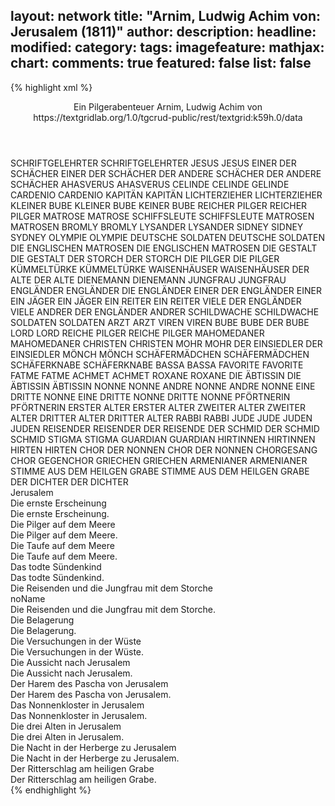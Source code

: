 layout: network
title: "Arnim, Ludwig Achim von: Jerusalem (1811)"
author:
description:
headline:
modified:
category:
tags:
imagefeature:
mathjax:
chart:
comments: true
featured: false
list: false
---
{% highlight xml %}
<?xml-model href="https://raw.githubusercontent.com/DLiNa/project/master/rules/lina.rnc"?><?xml-model href="https://raw.githubusercontent.com/DLiNa/project/master/rules/lina.sch"?>
<play xmlns="http://lina.digital">
  <header>
    <title>Jerusalem</title>
    <subtitle>Ein Pilgerabenteuer</subtitle>
    <genretitle/>
    <author>Arnim, Ludwig Achim von</author>
    <date type="print" when="1811"/>
    <date type="premiere"/>
    <date type="written"/>
    <source>https://textgridlab.org/1.0/tgcrud-public/rest/textgrid:k59h.0/data</source>
  </header>
  <personae>
    <character>
      <name>SCHRIFTGELEHRTER</name>
      <alias xml:id="schriftgelehrter">
        <name>SCHRIFTGELEHRTER</name>
      </alias>
    </character>
    <character>
      <name>JESUS</name>
      <alias xml:id="jesus">
        <name>JESUS</name>
      </alias>
    </character>
    <character>
      <name>EINER DER SCHÄCHER</name>
      <alias xml:id="einer_der_schächer">
        <name>EINER DER SCHÄCHER</name>
      </alias>
    </character>
    <character>
      <name>DER ANDERE SCHÄCHER</name>
      <alias xml:id="der_andere_schächer">
        <name>DER ANDERE SCHÄCHER</name>
      </alias>
    </character>
    <character>
      <name>AHASVERUS</name>
      <alias xml:id="ahasverus">
        <name>AHASVERUS</name>
      </alias>
    </character>
    <character>
      <name>CELINDE</name>
      <alias xml:id="celinde">
        <name>CELINDE</name>
      </alias>
      <alias xml:id="gelinde">
        <name>GELINDE</name>
      </alias>
    </character>
    <character>
      <name>CARDENIO</name>
      <alias xml:id="cardenio">
        <name>CARDENIO</name>
      </alias>
    </character>
    <character>
      <name>KAPITÄN</name>
      <alias xml:id="kapitän">
        <name>KAPITÄN</name>
      </alias>
    </character>
    <character>
      <name>LICHTERZIEHER</name>
      <alias xml:id="lichterzieher">
        <name>LICHTERZIEHER</name>
      </alias>
    </character>
    <character>
      <name>KLEINER BUBE</name>
      <alias xml:id="kleiner_bube">
        <name>KLEINER BUBE</name>
      </alias>
      <alias xml:id="keiner_bube">
        <name>KEINER BUBE</name>
      </alias>
    </character>
    <character>
      <name>REICHER PILGER</name>
      <alias xml:id="reicher_pilger">
        <name>REICHER PILGER</name>
      </alias>
    </character>
    <character>
      <name>MATROSE</name>
      <alias xml:id="matrose">
        <name>MATROSE</name>
      </alias>
    </character>
    <character>
      <name>SCHIFFSLEUTE</name>
      <alias xml:id="schiffsleute">
        <name>SCHIFFSLEUTE</name>
      </alias>
    </character>
    <character>
      <name>MATROSEN</name>
      <alias xml:id="matrosen">
        <name>MATROSEN</name>
      </alias>
    </character>
    <character>
      <name>BROMLY</name>
      <alias xml:id="bromly">
        <name>BROMLY</name>
      </alias>
    </character>
    <character>
      <name>LYSANDER</name>
      <alias xml:id="lysander">
        <name>LYSANDER</name>
      </alias>
    </character>
    <character>
      <name>SIDNEY</name>
      <alias xml:id="sidney">
        <name>SIDNEY</name>
      </alias>
      <alias xml:id="sydney">
        <name>SYDNEY</name>
      </alias>
    </character>
    <character>
      <name>OLYMPIE</name>
      <alias xml:id="olympie">
        <name>OLYMPIE</name>
      </alias>
    </character>
    <character>
      <name>DEUTSCHE SOLDATEN</name>
      <alias xml:id="deutsche_soldaten">
        <name>DEUTSCHE SOLDATEN</name>
      </alias>
    </character>
    <character>
      <name>DIE ENGLISCHEN MATROSEN</name>
      <alias xml:id="die_englischen_matrosen">
        <name>DIE ENGLISCHEN MATROSEN</name>
      </alias>
    </character>
    <character>
      <name>DIE GESTALT</name>
      <alias xml:id="die_gestalt">
        <name>DIE GESTALT</name>
      </alias>
    </character>
    <character>
      <name>DER STORCH</name>
      <alias xml:id="der_storch">
        <name>DER STORCH</name>
      </alias>
    </character>
    <character>
      <name>DIE PILGER</name>
      <alias xml:id="die_pilger">
        <name>DIE PILGER</name>
      </alias>
    </character>
    <character>
      <name>KÜMMELTÜRKE</name>
      <alias xml:id="kümmeltürke">
        <name>KÜMMELTÜRKE</name>
      </alias>
    </character>
    <character>
      <name>WAISENHÄUSER</name>
      <alias xml:id="waisenhäuser">
        <name>WAISENHÄUSER</name>
      </alias>
    </character>
    <character>
      <name>DER ALTE</name>
      <alias xml:id="der_alte">
        <name>DER ALTE</name>
      </alias>
    </character>
    <character>
      <name>DIENEMANN</name>
      <alias xml:id="dienemann">
        <name>DIENEMANN</name>
      </alias>
    </character>
    <character>
      <name>JUNGFRAU</name>
      <alias xml:id="jungfrau">
        <name>JUNGFRAU</name>
      </alias>
    </character>
    <character>
      <name>ENGLÄNDER</name>
      <alias xml:id="engländer">
        <name>ENGLÄNDER</name>
      </alias>
      <alias xml:id="die_engländer">
        <name>DIE ENGLÄNDER</name>
      </alias>
    </character>
    <character>
      <name>EINER DER ENGLÄNDER</name>
      <alias xml:id="einer">
        <name>EINER</name>
      </alias>
    </character>
    <character>
      <name>EIN JÄGER</name>
      <alias xml:id="ein_jäger">
        <name>EIN JÄGER</name>
      </alias>
    </character>
    <character>
      <name>EIN REITER</name>
      <alias xml:id="ein_reiter">
        <name>EIN REITER</name>
      </alias>
    </character>
    <character>
      <name>VIELE DER ENGLÄNDER</name>
      <alias xml:id="viele_engländer">
        <name>VIELE</name>
      </alias>
    </character>
    <character>
      <name>ANDRER DER ENGLÄNDER</name>
      <alias xml:id="andrer">
        <name>ANDRER</name>
      </alias>
    </character>
    <character>
      <name>SCHILDWACHE</name>
      <alias xml:id="schildwache">
        <name>SCHILDWACHE</name>
      </alias>
    </character>
    <character>
      <name>SOLDATEN</name>
      <alias xml:id="soldaten">
        <name>SOLDATEN</name>
      </alias>
    </character>
    <character>
      <name>ARZT</name>
      <alias xml:id="arzt">
        <name>ARZT</name>
      </alias>
    </character>
    <character>
      <name>VIREN</name>
      <alias xml:id="viren">
        <name>VIREN</name>
      </alias>
    </character>
    <character>
      <name>BUBE</name>
      <alias xml:id="bube">
        <name>BUBE</name>
      </alias>
      <alias xml:id="der_bube">
        <name>DER BUBE</name>
      </alias>
    </character>
    <character>
      <name>LORD</name>
      <alias xml:id="lord">
        <name>LORD</name>
      </alias>
    </character>
    <character>
      <name>REICHE PILGER</name>
      <alias xml:id="reiche_pilger">
        <name>REICHE PILGER</name>
      </alias>
    </character>
    <character>
      <name>MAHOMEDANER</name>
      <alias xml:id="mahomedaner">
        <name>MAHOMEDANER</name>
      </alias>
    </character>
    <character>
      <name>CHRISTEN</name>
      <alias xml:id="christen">
        <name>CHRISTEN</name>
      </alias>
    </character>
    <character>
      <name>MOHR</name>
      <alias xml:id="mohr">
        <name>MOHR</name>
      </alias>
    </character>
    <character>
      <name>DER EINSIEDLER</name>
      <alias xml:id="der_einsiedler">
        <name>DER EINSIEDLER</name>
      </alias>
    </character>
    <character>
      <name>MÖNCH</name>
      <alias xml:id="mönch">
        <name>MÖNCH</name>
      </alias>
    </character>
    <character>
      <name>SCHÄFERMÄDCHEN</name>
      <alias xml:id="schäfermädchen">
        <name>SCHÄFERMÄDCHEN</name>
      </alias>
    </character>
    <character>
      <name>SCHÄFERKNABE</name>
      <alias xml:id="schäferknabe">
        <name>SCHÄFERKNABE</name>
      </alias>
    </character>
    <character>
      <name>BASSA</name>
      <alias xml:id="bassa">
        <name>BASSA</name>
      </alias>
    </character>
    <character>
      <name>FAVORITE</name>
      <alias xml:id="favorite">
        <name>FAVORITE</name>
      </alias>
    </character>
    <character>
      <name>FATME</name>
      <alias xml:id="fatme">
        <name>FATME</name>
      </alias>
    </character>
    <character>
      <name>ACHMET</name>
      <alias xml:id="achmet">
        <name>ACHMET</name>
      </alias>
    </character>
    <character>
      <name>ROXANE</name>
      <alias xml:id="roxane">
        <name>ROXANE</name>
      </alias>
    </character>
    <character>
      <name>DIE ÄBTISSIN</name>
      <alias xml:id="die_äbtissin">
        <name>DIE ÄBTISSIN</name>
      </alias>
      <alias xml:id="äbtissin">
        <name>ÄBTISSIN</name>
      </alias>
    </character>
    <character>
      <name>NONNE</name>
      <alias xml:id="nonne">
        <name>NONNE</name>
      </alias>
    </character>
    <character>
      <name>ANDRE NONNE</name>
      <alias xml:id="andre_nonne">
        <name>ANDRE NONNE</name>
      </alias>
    </character>
    <character>
      <name>EINE DRITTE NONNE</name>
      <alias xml:id="eine_dritte_nonne">
        <name>EINE DRITTE NONNE</name>
      </alias>
      <alias xml:id="dritte_nonne">
        <name>DRITTE NONNE</name>
      </alias>
    </character>
    <character>
      <name>PFÖRTNERIN</name>
      <alias xml:id="pförtnerin">
        <name>PFÖRTNERIN</name>
      </alias>
    </character>
    <character>
      <name>ERSTER ALTER</name>
      <alias xml:id="erster_alter">
        <name>ERSTER ALTER</name>
      </alias>
    </character>
    <character>
      <name>ZWEITER ALTER</name>
      <alias xml:id="zweiter_alter">
        <name>ZWEITER ALTER</name>
      </alias>
    </character>
    <character>
      <name>DRITTER ALTER</name>
      <alias xml:id="dritter_alter">
        <name>DRITTER ALTER</name>
      </alias>
    </character>
    <character>
      <name>RABBI</name>
      <alias xml:id="rabbi">
        <name>RABBI</name>
      </alias>
    </character>
    <character>
      <name>JUDE</name>
      <alias xml:id="jude">
        <name>JUDE</name>
      </alias>
    </character>
    <character>
      <name>JUDEN</name>
      <alias xml:id="juden">
        <name>JUDEN</name>
      </alias>
    </character>
    <character>
      <name>REISENDER</name>
      <alias xml:id="reisender">
        <name>REISENDER</name>
      </alias>
      <alias xml:id="der_reisende">
        <name>DER REISENDE</name>
      </alias>
    </character>
    <character>
      <name>DER SCHMID</name>
      <alias xml:id="der_schmid">
        <name>DER SCHMID</name>
      </alias>
      <alias xml:id="schmid">
        <name>SCHMID</name>
      </alias>
    </character>
    <character>
      <name>STIGMA</name>
      <alias xml:id="stigma">
        <name>STIGMA</name>
      </alias>
    </character>
    <character>
      <name>GUARDIAN</name>
      <alias xml:id="guardian">
        <name>GUARDIAN</name>
      </alias>
    </character>
    <character>
      <name>HIRTINNEN</name>
      <alias xml:id="hirtinnen">
        <name>HIRTINNEN</name>
      </alias>
    </character>
    <character>
      <name>HIRTEN</name>
      <alias xml:id="hirten">
        <name>HIRTEN</name>
      </alias>
    </character>
    <character>
      <name>CHOR DER NONNEN</name>
      <alias xml:id="chor_der_nonnen">
        <name>CHOR DER NONNEN</name>
      </alias>
      <alias xml:id="chorgesang">
        <name>CHORGESANG</name>
      </alias>
      <alias xml:id="chor">
        <name>CHOR</name>
      </alias>
      <alias xml:id="gegenchor">
        <name>GEGENCHOR</name>
      </alias>
    </character>
    <character>
      <name>GRIECHEN</name>
      <alias xml:id="griechen">
        <name>GRIECHEN</name>
      </alias>
    </character>
    <character>
      <name>ARMENIANER</name>
      <alias xml:id="armenianer">
        <name>ARMENIANER</name>
      </alias>
    </character>
    <character>
      <name>STIMME AUS DEM HEILGEN GRABE</name>
      <alias xml:id="stimme_aus_dem_heilgen_grabe">
        <name>STIMME AUS DEM HEILGEN GRABE</name>
      </alias>
    </character>
    <character>
      <name>DER DICHTER</name>
      <alias xml:id="der_dichter">
        <name>DER DICHTER</name>
      </alias>
    </character>
  </personae>
  <text>
    <div>
      <head>Jerusalem</head>
    </div>
    <div>
      <head>Die ernste Erscheinung</head>
      <div>
        <head>Die ernste Erscheinung.</head>
        <sp who="#schriftgelehrter">
          <amount n="3" unit="speech_acts"/>
          <amount n="53" unit="words"/>
          <amount n="1" unit="lines"/>
          <amount n="295" unit="chars"/>
        </sp>
        <sp who="#jesus">
          <amount n="3" unit="speech_acts"/>
          <amount n="29" unit="words"/>
          <amount n="3" unit="lines"/>
          <amount n="160" unit="chars"/>
        </sp>
        <sp who="#einer_der_schächer">
          <amount n="1" unit="speech_acts"/>
          <amount n="9" unit="words"/>
          <amount n="1" unit="lines"/>
          <amount n="45" unit="chars"/>
        </sp>
        <sp who="#der_andere_schächer">
          <amount n="1" unit="speech_acts"/>
          <amount n="25" unit="words"/>
          <amount n="132" unit="chars"/>
        </sp>
      </div>
    </div>
    <div>
      <head>Die Pilger auf dem Meere</head>
      <div>
        <head>Die Pilger auf dem Meere.</head>
        <sp who="#ahasverus">
          <amount n="7" unit="speech_acts"/>
          <amount n="305" unit="words"/>
          <amount n="42" unit="lines"/>
          <amount n="1603" unit="chars"/>
        </sp>
        <sp who="#celinde">
          <amount n="11" unit="speech_acts"/>
          <amount n="402" unit="words"/>
          <amount n="12" unit="lines"/>
          <amount n="2153" unit="chars"/>
        </sp>
        <sp who="#cardenio">
          <amount n="14" unit="speech_acts"/>
          <amount n="650" unit="words"/>
          <amount n="39" unit="lines"/>
          <amount n="3535" unit="chars"/>
        </sp>
        <sp who="#gelinde">
          <amount n="1" unit="speech_acts"/>
          <amount n="31" unit="words"/>
          <amount n="6" unit="lines"/>
          <amount n="187" unit="chars"/>
        </sp>
        <sp who="#kapitän">
          <amount n="33" unit="speech_acts"/>
          <amount n="812" unit="words"/>
          <amount n="17" unit="lines"/>
          <amount n="4353" unit="chars"/>
        </sp>
        <sp who="#lichterzieher">
          <amount n="9" unit="speech_acts"/>
          <amount n="200" unit="words"/>
          <amount n="6" unit="lines"/>
          <amount n="1092" unit="chars"/>
        </sp>
        <sp who="#kleiner_bube">
          <amount n="10" unit="speech_acts"/>
          <amount n="248" unit="words"/>
          <amount n="4" unit="lines"/>
          <amount n="1271" unit="chars"/>
        </sp>
        <sp who="#reicher_pilger">
          <amount n="30" unit="speech_acts"/>
          <amount n="750" unit="words"/>
          <amount n="15" unit="lines"/>
          <amount n="4101" unit="chars"/>
        </sp>
        <sp who="#keiner_bube">
          <amount n="1" unit="speech_acts"/>
          <amount n="19" unit="words"/>
          <amount n="104" unit="chars"/>
        </sp>
        <sp who="#matrose">
          <amount n="4" unit="speech_acts"/>
          <amount n="63" unit="words"/>
          <amount n="3" unit="lines"/>
          <amount n="325" unit="chars"/>
        </sp>
        <sp who="#schiffsleute">
          <amount n="4" unit="speech_acts"/>
          <amount n="58" unit="words"/>
          <amount n="3" unit="lines"/>
          <amount n="312" unit="chars"/>
        </sp>
        <sp who="#matrosen #matrose">
          <amount n="2" unit="speech_acts"/>
          <amount n="27" unit="words"/>
          <amount n="1" unit="lines"/>
          <amount n="148" unit="chars"/>
        </sp>
        <sp who="#bromly">
          <amount n="6" unit="speech_acts"/>
          <amount n="174" unit="words"/>
          <amount n="1" unit="lines"/>
          <amount n="974" unit="chars"/>
        </sp>
        <sp who="#lysander">
          <amount n="11" unit="speech_acts"/>
          <amount n="186" unit="words"/>
          <amount n="7" unit="lines"/>
          <amount n="968" unit="chars"/>
        </sp>
        <sp who="#sidney">
          <amount n="3" unit="speech_acts"/>
          <amount n="76" unit="words"/>
          <amount n="2" unit="lines"/>
          <amount n="396" unit="chars"/>
        </sp>
      </div>
    </div>
    <div>
      <head>Die Taufe auf dem Meere</head>
      <div>
        <head>Die Taufe auf dem Meere.</head>
        <sp who="#sidney">
          <amount n="8" unit="speech_acts"/>
          <amount n="322" unit="words"/>
          <amount n="2" unit="lines"/>
          <amount n="1741" unit="chars"/>
        </sp>
        <sp who="#lysander">
          <amount n="9" unit="speech_acts"/>
          <amount n="359" unit="words"/>
          <amount n="2" unit="lines"/>
          <amount n="2036" unit="chars"/>
        </sp>
        <sp who="#olympie">
          <amount n="6" unit="speech_acts"/>
          <amount n="91" unit="words"/>
          <amount n="4" unit="lines"/>
          <amount n="538" unit="chars"/>
        </sp>
        <sp who="#deutsche_soldaten">
          <amount n="1" unit="speech_acts"/>
          <amount n="22" unit="words"/>
          <amount n="4" unit="lines"/>
          <amount n="127" unit="chars"/>
        </sp>
        <sp who="#die_englischen_matrosen">
          <amount n="1" unit="speech_acts"/>
          <amount n="61" unit="words"/>
          <amount n="12" unit="lines"/>
          <amount n="350" unit="chars"/>
        </sp>
        <sp who="#bromly">
          <amount n="2" unit="speech_acts"/>
          <amount n="53" unit="words"/>
          <amount n="301" unit="chars"/>
        </sp>
      </div>
    </div>
    <div>
      <head>Das todte Sündenkind</head>
      <div>
        <head>Das todte Sündenkind.</head>
        <sp who="#cardenio">
          <amount n="21" unit="speech_acts"/>
          <amount n="1032" unit="words"/>
          <amount n="4" unit="lines"/>
          <amount n="5498" unit="chars"/>
        </sp>
        <sp who="#celinde">
          <amount n="22" unit="speech_acts"/>
          <amount n="714" unit="words"/>
          <amount n="51" unit="lines"/>
          <amount n="3660" unit="chars"/>
        </sp>
        <sp who="#gelinde">
          <amount n="1" unit="speech_acts"/>
          <amount n="27" unit="words"/>
          <amount n="140" unit="chars"/>
        </sp>
        <sp who="#die_gestalt">
          <amount n="5" unit="speech_acts"/>
          <amount n="174" unit="words"/>
          <amount n="53" unit="lines"/>
          <amount n="894" unit="chars"/>
        </sp>
        <sp who="#der_storch">
          <amount n="1" unit="speech_acts"/>
          <amount n="34" unit="words"/>
          <amount n="6" unit="lines"/>
          <amount n="171" unit="chars"/>
        </sp>
        <sp who="#die_pilger">
          <amount n="1" unit="speech_acts"/>
          <amount n="28" unit="words"/>
          <amount n="8" unit="lines"/>
          <amount n="151" unit="chars"/>
        </sp>
      </div>
    </div>
    <div>
      <head>Die Reisenden und die Jungfrau mit dem Storche</head>
      <div>
        <head>noName</head>
        <div>
          <head>Die Reisenden und die Jungfrau mit dem Storche.</head>
          <sp who="#kümmeltürke">
            <amount n="13" unit="speech_acts"/>
            <amount n="346" unit="words"/>
            <amount n="7" unit="lines"/>
            <amount n="1963" unit="chars"/>
          </sp>
          <sp who="#waisenhäuser">
            <amount n="16" unit="speech_acts"/>
            <amount n="340" unit="words"/>
            <amount n="11" unit="lines"/>
            <amount n="1885" unit="chars"/>
          </sp>
          <sp who="#der_alte">
            <amount n="1" unit="speech_acts"/>
            <amount n="98" unit="words"/>
            <amount n="18" unit="lines"/>
            <amount n="528" unit="chars"/>
          </sp>
          <sp who="#dienemann">
            <amount n="14" unit="speech_acts"/>
            <amount n="289" unit="words"/>
            <amount n="6" unit="lines"/>
            <amount n="1595" unit="chars"/>
          </sp>
          <sp who="#jungfrau">
            <amount n="9" unit="speech_acts"/>
            <amount n="242" unit="words"/>
            <amount n="4" unit="lines"/>
            <amount n="1292" unit="chars"/>
          </sp>
          <sp who="#sidney">
            <amount n="3" unit="speech_acts"/>
            <amount n="155" unit="words"/>
            <amount n="1" unit="lines"/>
            <amount n="861" unit="chars"/>
          </sp>
          <sp who="#reicher_pilger">
            <amount n="2" unit="speech_acts"/>
            <amount n="134" unit="words"/>
            <amount n="739" unit="chars"/>
          </sp>
          <sp who="#lichterzieher">
            <amount n="2" unit="speech_acts"/>
            <amount n="44" unit="words"/>
            <amount n="1" unit="lines"/>
            <amount n="232" unit="chars"/>
          </sp>
          <sp who="#kümmeltürke #waisenhäuser #der_alte #dienemann #jungfrau #sidney #reicher_pilger #lichterzieher">
            <amount n="1" unit="speech_acts"/>
            <amount n="3" unit="words"/>
            <amount n="1" unit="lines"/>
            <amount n="18" unit="chars"/>
          </sp>
        </div>
      </div>
    </div>
    <div>
      <head>Die Belagerung</head>
      <div>
        <head>Die Belagerung.</head>
        <sp who="#engländer #einer #andrer #viele_engländer">
          <amount n="6" unit="speech_acts"/>
          <amount n="303" unit="words"/>
          <amount n="73" unit="lines"/>
          <amount n="1587" unit="chars"/>
        </sp>
        <sp who="#olympie">
          <amount n="21" unit="speech_acts"/>
          <amount n="2102" unit="words"/>
          <amount n="45" unit="lines"/>
          <amount n="11376" unit="chars"/>
        </sp>
        <sp who="#die_engländer">
          <amount n="1" unit="speech_acts"/>
          <amount n="95" unit="words"/>
          <amount n="24" unit="lines"/>
          <amount n="522" unit="chars"/>
        </sp>
        <sp who="#einer">
          <amount n="4" unit="speech_acts"/>
          <amount n="73" unit="words"/>
          <amount n="12" unit="lines"/>
          <amount n="353" unit="chars"/>
        </sp>
        <sp who="#ein_jäger">
          <amount n="1" unit="speech_acts"/>
          <amount n="59" unit="words"/>
          <amount n="16" unit="lines"/>
          <amount n="324" unit="chars"/>
        </sp>
        <sp who="#ein_reiter">
          <amount n="1" unit="speech_acts"/>
          <amount n="34" unit="words"/>
          <amount n="8" unit="lines"/>
          <amount n="191" unit="chars"/>
        </sp>
        <sp who="#viele_engländer">
          <amount n="1" unit="speech_acts"/>
          <amount n="11" unit="words"/>
          <amount n="1" unit="lines"/>
          <amount n="54" unit="chars"/>
        </sp>
        <sp who="#andrer">
          <amount n="2" unit="speech_acts"/>
          <amount n="10" unit="words"/>
          <amount n="2" unit="lines"/>
          <amount n="46" unit="chars"/>
        </sp>
        <sp who="#schildwache">
          <amount n="1" unit="speech_acts"/>
          <amount n="57" unit="words"/>
          <amount n="14" unit="lines"/>
          <amount n="306" unit="chars"/>
        </sp>
        <sp who="#lysander">
          <amount n="17" unit="speech_acts"/>
          <amount n="542" unit="words"/>
          <amount n="36" unit="lines"/>
          <amount n="2864" unit="chars"/>
        </sp>
        <sp who="#soldaten">
          <amount n="1" unit="speech_acts"/>
          <amount n="25" unit="words"/>
          <amount n="128" unit="chars"/>
        </sp>
        <sp who="#sydney">
          <amount n="1" unit="speech_acts"/>
          <amount n="28" unit="words"/>
          <amount n="158" unit="chars"/>
        </sp>
        <sp who="#sidney">
          <amount n="6" unit="speech_acts"/>
          <amount n="167" unit="words"/>
          <amount n="4" unit="lines"/>
          <amount n="915" unit="chars"/>
        </sp>
        <sp who="#arzt">
          <amount n="1" unit="speech_acts"/>
          <amount n="60" unit="words"/>
          <amount n="305" unit="chars"/>
        </sp>
        <sp who="#bromly">
          <amount n="1" unit="speech_acts"/>
          <amount n="28" unit="words"/>
          <amount n="156" unit="chars"/>
        </sp>
        <sp who="#viren">
          <amount n="1" unit="speech_acts"/>
          <amount n="11" unit="words"/>
          <amount n="1" unit="lines"/>
          <amount n="64" unit="chars"/>
        </sp>
        <sp who="#olympie #lysander #sidney #arzt #bromly #viren">
          <amount n="1" unit="speech_acts"/>
          <amount n="47" unit="words"/>
          <amount n="8" unit="lines"/>
          <amount n="227" unit="chars"/>
        </sp>
      </div>
    </div>
    <div>
      <head>Die Versuchungen in der Wüste</head>
      <div>
        <head>Die Versuchungen in der Wüste.</head>
        <sp who="#bube">
          <amount n="10" unit="speech_acts"/>
          <amount n="241" unit="words"/>
          <amount n="13" unit="lines"/>
          <amount n="1285" unit="chars"/>
        </sp>
        <sp who="#ahasverus">
          <amount n="16" unit="speech_acts"/>
          <amount n="592" unit="words"/>
          <amount n="7" unit="lines"/>
          <amount n="3265" unit="chars"/>
        </sp>
        <sp who="#lord">
          <amount n="5" unit="speech_acts"/>
          <amount n="90" unit="words"/>
          <amount n="3" unit="lines"/>
          <amount n="496" unit="chars"/>
        </sp>
        <sp who="#kümmeltürke">
          <amount n="2" unit="speech_acts"/>
          <amount n="33" unit="words"/>
          <amount n="1" unit="lines"/>
          <amount n="183" unit="chars"/>
        </sp>
        <sp who="#reicher_pilger">
          <amount n="1" unit="speech_acts"/>
          <amount n="35" unit="words"/>
          <amount n="195" unit="chars"/>
        </sp>
        <sp who="#waisenhäuser">
          <amount n="1" unit="speech_acts"/>
          <amount n="41" unit="words"/>
          <amount n="219" unit="chars"/>
        </sp>
        <sp who="#reiche_pilger">
          <amount n="1" unit="speech_acts"/>
          <amount n="17" unit="words"/>
          <amount n="102" unit="chars"/>
        </sp>
        <sp who="#cardenio">
          <amount n="14" unit="speech_acts"/>
          <amount n="1277" unit="words"/>
          <amount n="3" unit="lines"/>
          <amount n="6785" unit="chars"/>
        </sp>
        <sp who="#celinde">
          <amount n="13" unit="speech_acts"/>
          <amount n="359" unit="words"/>
          <amount n="6" unit="lines"/>
          <amount n="1877" unit="chars"/>
        </sp>
      </div>
    </div>
    <div>
      <head>Die Aussicht nach Jerusalem</head>
      <div>
        <head>Die Aussicht nach Jerusalem.</head>
        <sp who="#mahomedaner">
          <amount n="7" unit="speech_acts"/>
          <amount n="75" unit="words"/>
          <amount n="6" unit="lines"/>
          <amount n="426" unit="chars"/>
        </sp>
        <sp who="#christen">
          <amount n="7" unit="speech_acts"/>
          <amount n="53" unit="words"/>
          <amount n="6" unit="lines"/>
          <amount n="289" unit="chars"/>
        </sp>
        <sp who="#mohr">
          <amount n="1" unit="speech_acts"/>
          <amount n="148" unit="words"/>
          <amount n="25" unit="lines"/>
          <amount n="754" unit="chars"/>
        </sp>
        <sp who="#der_einsiedler">
          <amount n="3" unit="speech_acts"/>
          <amount n="355" unit="words"/>
          <amount n="30" unit="lines"/>
          <amount n="1808" unit="chars"/>
        </sp>
        <sp who="#celinde">
          <amount n="6" unit="speech_acts"/>
          <amount n="137" unit="words"/>
          <amount n="4" unit="lines"/>
          <amount n="755" unit="chars"/>
        </sp>
        <sp who="#cardenio">
          <amount n="17" unit="speech_acts"/>
          <amount n="498" unit="words"/>
          <amount n="31" unit="lines"/>
          <amount n="2738" unit="chars"/>
        </sp>
        <sp who="#bube">
          <amount n="13" unit="speech_acts"/>
          <amount n="280" unit="words"/>
          <amount n="13" unit="lines"/>
          <amount n="1491" unit="chars"/>
        </sp>
        <sp who="#ahasverus">
          <amount n="13" unit="speech_acts"/>
          <amount n="637" unit="words"/>
          <amount n="3" unit="lines"/>
          <amount n="3534" unit="chars"/>
        </sp>
        <sp who="#mönch">
          <amount n="1" unit="speech_acts"/>
          <amount n="15" unit="words"/>
          <amount n="1" unit="lines"/>
          <amount n="76" unit="chars"/>
        </sp>
        <sp who="#der_bube">
          <amount n="2" unit="speech_acts"/>
          <amount n="32" unit="words"/>
          <amount n="8" unit="lines"/>
          <amount n="176" unit="chars"/>
        </sp>
        <sp who="#olympie">
          <amount n="4" unit="speech_acts"/>
          <amount n="50" unit="words"/>
          <amount n="3" unit="lines"/>
          <amount n="275" unit="chars"/>
        </sp>
        <sp who="#lysander">
          <amount n="2" unit="speech_acts"/>
          <amount n="47" unit="words"/>
          <amount n="1" unit="lines"/>
          <amount n="240" unit="chars"/>
        </sp>
        <sp who="#waisenhäuser">
          <amount n="6" unit="speech_acts"/>
          <amount n="116" unit="words"/>
          <amount n="4" unit="lines"/>
          <amount n="632" unit="chars"/>
        </sp>
        <sp who="#lord">
          <amount n="6" unit="speech_acts"/>
          <amount n="276" unit="words"/>
          <amount n="3" unit="lines"/>
          <amount n="1540" unit="chars"/>
        </sp>
        <sp who="#lichterzieher">
          <amount n="1" unit="speech_acts"/>
          <amount n="9" unit="words"/>
          <amount n="1" unit="lines"/>
          <amount n="64" unit="chars"/>
        </sp>
        <sp who="#schäfermädchen">
          <amount n="5" unit="speech_acts"/>
          <amount n="129" unit="words"/>
          <amount n="2" unit="lines"/>
          <amount n="648" unit="chars"/>
        </sp>
        <sp who="#schäferknabe">
          <amount n="5" unit="speech_acts"/>
          <amount n="98" unit="words"/>
          <amount n="3" unit="lines"/>
          <amount n="466" unit="chars"/>
        </sp>
      </div>
    </div>
    <div>
      <head>Der Harem des Pascha von Jerusalem</head>
      <div>
        <head>Der Harem des Pascha von Jerusalem.</head>
        <sp who="#bassa">
          <amount n="14" unit="speech_acts"/>
          <amount n="442" unit="words"/>
          <amount n="3" unit="lines"/>
          <amount n="2372" unit="chars"/>
        </sp>
        <sp who="#favorite">
          <amount n="15" unit="speech_acts"/>
          <amount n="602" unit="words"/>
          <amount n="4" unit="lines"/>
          <amount n="3264" unit="chars"/>
        </sp>
        <sp who="#fatme">
          <amount n="13" unit="speech_acts"/>
          <amount n="246" unit="words"/>
          <amount n="8" unit="lines"/>
          <amount n="1300" unit="chars"/>
        </sp>
        <sp who="#achmet">
          <amount n="1" unit="speech_acts"/>
          <amount n="24" unit="words"/>
          <amount n="131" unit="chars"/>
        </sp>
        <sp who="#roxane">
          <amount n="4" unit="speech_acts"/>
          <amount n="84" unit="words"/>
          <amount n="2" unit="lines"/>
          <amount n="441" unit="chars"/>
        </sp>
        <sp who="#favorite #roxane #olympie">
          <amount n="2" unit="speech_acts"/>
          <amount n="27" unit="words"/>
          <amount n="1" unit="lines"/>
          <amount n="147" unit="chars"/>
        </sp>
        <sp who="#sidney">
          <amount n="6" unit="speech_acts"/>
          <amount n="197" unit="words"/>
          <amount n="1" unit="lines"/>
          <amount n="1059" unit="chars"/>
        </sp>
        <sp who="#viren">
          <amount n="1" unit="speech_acts"/>
          <amount n="14" unit="words"/>
          <amount n="1" unit="lines"/>
          <amount n="85" unit="chars"/>
        </sp>
        <sp who="#olympie">
          <amount n="3" unit="speech_acts"/>
          <amount n="36" unit="words"/>
          <amount n="2" unit="lines"/>
          <amount n="217" unit="chars"/>
        </sp>
        <sp who="#favorite #fatme #roxane #olympie">
          <amount n="1" unit="speech_acts"/>
          <amount n="4" unit="words"/>
          <amount n="1" unit="lines"/>
          <amount n="24" unit="chars"/>
        </sp>
      </div>
    </div>
    <div>
      <head>Das Nonnenkloster in Jerusalem</head>
      <div>
        <head>Das Nonnenkloster in Jerusalem.</head>
        <sp who="#die_äbtissin">
          <amount n="1" unit="speech_acts"/>
          <amount n="18" unit="words"/>
          <amount n="1" unit="lines"/>
          <amount n="97" unit="chars"/>
        </sp>
        <sp who="#olympie">
          <amount n="9" unit="speech_acts"/>
          <amount n="322" unit="words"/>
          <amount n="3" unit="lines"/>
          <amount n="1763" unit="chars"/>
        </sp>
        <sp who="#äbtissin">
          <amount n="10" unit="speech_acts"/>
          <amount n="342" unit="words"/>
          <amount n="3" unit="lines"/>
          <amount n="1894" unit="chars"/>
        </sp>
        <sp who="#nonne">
          <amount n="5" unit="speech_acts"/>
          <amount n="76" unit="words"/>
          <amount n="4" unit="lines"/>
          <amount n="386" unit="chars"/>
        </sp>
        <sp who="#andre_nonne">
          <amount n="5" unit="speech_acts"/>
          <amount n="176" unit="words"/>
          <amount n="2" unit="lines"/>
          <amount n="896" unit="chars"/>
        </sp>
        <sp who="#eine_dritte_nonne">
          <amount n="1" unit="speech_acts"/>
          <amount n="20" unit="words"/>
          <amount n="1" unit="lines"/>
          <amount n="96" unit="chars"/>
        </sp>
        <sp who="#dritte_nonne">
          <amount n="2" unit="speech_acts"/>
          <amount n="18" unit="words"/>
          <amount n="2" unit="lines"/>
          <amount n="88" unit="chars"/>
        </sp>
        <sp who="#pförtnerin">
          <amount n="1" unit="speech_acts"/>
          <amount n="8" unit="words"/>
          <amount n="1" unit="lines"/>
          <amount n="50" unit="chars"/>
        </sp>
        <sp who="#sidney">
          <amount n="2" unit="speech_acts"/>
          <amount n="109" unit="words"/>
          <amount n="603" unit="chars"/>
        </sp>
      </div>
    </div>
    <div>
      <head>Die drei Alten in Jerusalem</head>
      <div>
        <head>Die drei Alten in Jerusalem.</head>
        <sp who="#erster_alter">
          <amount n="6" unit="speech_acts"/>
          <amount n="55" unit="words"/>
          <amount n="5" unit="lines"/>
          <amount n="309" unit="chars"/>
        </sp>
        <sp who="#zweiter_alter">
          <amount n="4" unit="speech_acts"/>
          <amount n="17" unit="words"/>
          <amount n="4" unit="lines"/>
          <amount n="102" unit="chars"/>
        </sp>
        <sp who="#dritter_alter">
          <amount n="6" unit="speech_acts"/>
          <amount n="43" unit="words"/>
          <amount n="6" unit="lines"/>
          <amount n="247" unit="chars"/>
        </sp>
        <sp who="#rabbi">
          <amount n="1" unit="speech_acts"/>
          <amount n="29" unit="words"/>
          <amount n="149" unit="chars"/>
        </sp>
        <sp who="#jude">
          <amount n="1" unit="speech_acts"/>
          <amount n="20" unit="words"/>
          <amount n="1" unit="lines"/>
          <amount n="97" unit="chars"/>
        </sp>
        <sp who="#ahasverus">
          <amount n="5" unit="speech_acts"/>
          <amount n="97" unit="words"/>
          <amount n="8" unit="lines"/>
          <amount n="560" unit="chars"/>
        </sp>
        <sp who="#juden #jude">
          <amount n="1" unit="speech_acts"/>
          <amount n="7" unit="words"/>
          <amount n="1" unit="lines"/>
          <amount n="44" unit="chars"/>
        </sp>
        <sp who="#cardenio">
          <amount n="2" unit="speech_acts"/>
          <amount n="12" unit="words"/>
          <amount n="2" unit="lines"/>
          <amount n="57" unit="chars"/>
        </sp>
        <sp who="#celinde">
          <amount n="2" unit="speech_acts"/>
          <amount n="11" unit="words"/>
          <amount n="2" unit="lines"/>
          <amount n="57" unit="chars"/>
        </sp>
        <sp who="#erster_alter #zweiter_alter #dritter_alter">
          <amount n="3" unit="speech_acts"/>
          <amount n="29" unit="words"/>
          <amount n="3" unit="lines"/>
          <amount n="154" unit="chars"/>
        </sp>
      </div>
    </div>
    <div>
      <head>Die Nacht in der Herberge zu Jerusalem</head>
      <div>
        <head>Die Nacht in der Herberge zu Jerusalem.</head>
        <sp who="#sidney">
          <amount n="1" unit="speech_acts"/>
          <amount n="128" unit="words"/>
          <amount n="727" unit="chars"/>
        </sp>
        <sp who="#bromly">
          <amount n="24" unit="speech_acts"/>
          <amount n="467" unit="words"/>
          <amount n="10" unit="lines"/>
          <amount n="2525" unit="chars"/>
        </sp>
        <sp who="#viren">
          <amount n="10" unit="speech_acts"/>
          <amount n="217" unit="words"/>
          <amount n="6" unit="lines"/>
          <amount n="1177" unit="chars"/>
        </sp>
        <sp who="#reisender">
          <amount n="22" unit="speech_acts"/>
          <amount n="790" unit="words"/>
          <amount n="9" unit="lines"/>
          <amount n="4331" unit="chars"/>
        </sp>
        <sp who="#der_reisende">
          <amount n="1" unit="speech_acts"/>
          <amount n="35" unit="words"/>
          <amount n="203" unit="chars"/>
        </sp>
        <sp who="#cardenio #celinde">
          <amount n="1" unit="speech_acts"/>
          <amount n="58" unit="words"/>
          <amount n="12" unit="lines"/>
          <amount n="311" unit="chars"/>
        </sp>
        <sp who="#celinde">
          <amount n="2" unit="speech_acts"/>
          <amount n="24" unit="words"/>
          <amount n="5" unit="lines"/>
          <amount n="148" unit="chars"/>
        </sp>
        <sp who="#der_schmid">
          <amount n="1" unit="speech_acts"/>
          <amount n="15" unit="words"/>
          <amount n="1" unit="lines"/>
          <amount n="89" unit="chars"/>
        </sp>
        <sp who="#schmid">
          <amount n="6" unit="speech_acts"/>
          <amount n="499" unit="words"/>
          <amount n="56" unit="lines"/>
          <amount n="2614" unit="chars"/>
        </sp>
        <sp who="#stigma">
          <amount n="3" unit="speech_acts"/>
          <amount n="48" unit="words"/>
          <amount n="2" unit="lines"/>
          <amount n="274" unit="chars"/>
        </sp>
      </div>
    </div>
    <div>
      <head>Der Ritterschlag am heiligen Grabe</head>
      <div>
        <head>Der Ritterschlag am heiligen Grabe.</head>
        <sp who="#bromly">
          <amount n="11" unit="speech_acts"/>
          <amount n="440" unit="words"/>
          <amount n="4" unit="lines"/>
          <amount n="2503" unit="chars"/>
        </sp>
        <sp who="#viren">
          <amount n="12" unit="speech_acts"/>
          <amount n="401" unit="words"/>
          <amount n="3" unit="lines"/>
          <amount n="2262" unit="chars"/>
        </sp>
        <sp who="#der_reisende">
          <amount n="2" unit="speech_acts"/>
          <amount n="210" unit="words"/>
          <amount n="20" unit="lines"/>
          <amount n="1116" unit="chars"/>
        </sp>
        <sp who="#reisender">
          <amount n="2" unit="speech_acts"/>
          <amount n="101" unit="words"/>
          <amount n="10" unit="lines"/>
          <amount n="551" unit="chars"/>
        </sp>
        <sp who="#sidney">
          <amount n="20" unit="speech_acts"/>
          <amount n="1237" unit="words"/>
          <amount n="8" unit="lines"/>
          <amount n="6670" unit="chars"/>
        </sp>
        <sp who="#guardian">
          <amount n="12" unit="speech_acts"/>
          <amount n="730" unit="words"/>
          <amount n="17" unit="lines"/>
          <amount n="4104" unit="chars"/>
        </sp>
        <sp who="#äbtissin">
          <amount n="2" unit="speech_acts"/>
          <amount n="78" unit="words"/>
          <amount n="436" unit="chars"/>
        </sp>
        <sp who="#olympie">
          <amount n="9" unit="speech_acts"/>
          <amount n="282" unit="words"/>
          <amount n="2" unit="lines"/>
          <amount n="1586" unit="chars"/>
        </sp>
        <sp who="#hirtinnen">
          <amount n="1" unit="speech_acts"/>
          <amount n="30" unit="words"/>
          <amount n="6" unit="lines"/>
          <amount n="166" unit="chars"/>
        </sp>
        <sp who="#hirten">
          <amount n="1" unit="speech_acts"/>
          <amount n="31" unit="words"/>
          <amount n="4" unit="lines"/>
          <amount n="140" unit="chars"/>
        </sp>
        <sp who="#bube">
          <amount n="4" unit="speech_acts"/>
          <amount n="66" unit="words"/>
          <amount n="4" unit="lines"/>
          <amount n="376" unit="chars"/>
        </sp>
        <sp who="#hirtinnen #hirten #bube">
          <amount n="2" unit="speech_acts"/>
          <amount n="150" unit="words"/>
          <amount n="26" unit="lines"/>
          <amount n="794" unit="chars"/>
        </sp>
        <sp who="#cardenio">
          <amount n="9" unit="speech_acts"/>
          <amount n="334" unit="words"/>
          <amount n="3" unit="lines"/>
          <amount n="1788" unit="chars"/>
        </sp>
        <sp who="#celinde">
          <amount n="7" unit="speech_acts"/>
          <amount n="219" unit="words"/>
          <amount n="28" unit="lines"/>
          <amount n="1152" unit="chars"/>
        </sp>
        <sp who="#chor_der_nonnen">
          <amount n="3" unit="speech_acts"/>
          <amount n="221" unit="words"/>
          <amount n="32" unit="lines"/>
          <amount n="1167" unit="chars"/>
        </sp>
        <sp who="#griechen">
          <amount n="3" unit="speech_acts"/>
          <amount n="61" unit="words"/>
          <amount n="1" unit="lines"/>
          <amount n="364" unit="chars"/>
        </sp>
        <sp who="#armenianer">
          <amount n="2" unit="speech_acts"/>
          <amount n="65" unit="words"/>
          <amount n="345" unit="chars"/>
        </sp>
        <sp who="#die_engländer">
          <amount n="1" unit="speech_acts"/>
          <amount n="73" unit="words"/>
          <amount n="18" unit="lines"/>
          <amount n="425" unit="chars"/>
        </sp>
        <sp who="#chorgesang">
          <amount n="2" unit="speech_acts"/>
          <amount n="159" unit="words"/>
          <amount n="28" unit="lines"/>
          <amount n="817" unit="chars"/>
        </sp>
        <sp who="#chor">
          <amount n="2" unit="speech_acts"/>
          <amount n="12" unit="words"/>
          <amount n="4" unit="lines"/>
          <amount n="64" unit="chars"/>
        </sp>
        <sp who="#gegenchor">
          <amount n="2" unit="speech_acts"/>
          <amount n="11" unit="words"/>
          <amount n="4" unit="lines"/>
          <amount n="57" unit="chars"/>
        </sp>
        <sp who="#stimme_aus_dem_heilgen_grabe">
          <amount n="1" unit="speech_acts"/>
          <amount n="206" unit="words"/>
          <amount n="40" unit="lines"/>
          <amount n="1154" unit="chars"/>
        </sp>
        <sp who="#der_dichter">
          <amount n="1" unit="speech_acts"/>
          <amount n="21" unit="words"/>
          <amount n="4" unit="lines"/>
          <amount n="124" unit="chars"/>
        </sp>
      </div>
    </div>
  </text>
</play>
{% endhighlight %}